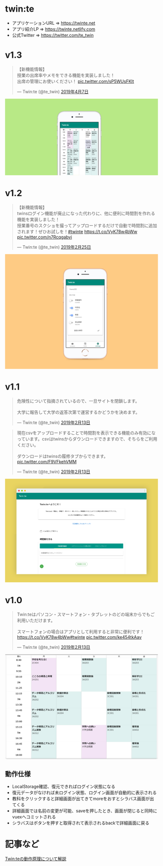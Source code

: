 # twin:te

- アプリケーションURL => https://twinte.net
- アプリ紹介LP => https://twinte.netlify.com
- 公式Twitter => https://twitter.com/te_twin

# v1.3

<blockquote class="twitter-tweet" data-lang="ja"><p lang="ja" dir="ltr">【新機能情報】<br>授業の出席率やメモをできる機能を実装しました！<br>出席の管理にお使いください！ <a href="https://t.co/sP5WUsFKIt">pic.twitter.com/sP5WUsFKIt</a></p>&mdash; Twin:te (@te_twin) <a href="https://twitter.com/te_twin/status/1114839586008518656?ref_src=twsrc%5Etfw">2019年4月7日</a></blockquote>

![](img/shotsnapp-1555411208.271.png)

# v1.2

<blockquote class="twitter-tweet" data-lang="ja"><p lang="ja" dir="ltr">【新機能情報】<br>twinsログイン機能が廃止になった代わりに、他に便利に時間割を作れる機能を実装しました！<br>授業番号のスクショを撮ってアップロードするだけで自動で時間割に追加されます！ぜひお試しを！<a href="https://twitter.com/hashtag/twinte?src=hash&amp;ref_src=twsrc%5Etfw">#twinte</a> <a href="https://t.co/VyK78w4bWw">https://t.co/VyK78w4bWw</a> <a href="https://t.co/n7Rcqgabvi">pic.twitter.com/n7Rcqgabvi</a></p>&mdash; Twin:te (@te_twin) <a href="https://twitter.com/te_twin/status/1100035368311676928?ref_src=twsrc%5Etfw">2019年2月25日</a></blockquote>

![](img/shotsnapp-1555411301.563.png)

# v1.1

<blockquote class="twitter-tweet" data-lang="ja"><p lang="ja" dir="ltr">危険性について指摘されているので、一旦サイトを閉鎖します。<br><br>大学に報告して大学の返答次第で運営するかどうかを決めます。</p>&mdash; Twin:te (@te_twin) <a href="https://twitter.com/te_twin/status/1095573333242855425?ref_src=twsrc%5Etfw">2019年2月13日</a></blockquote>

<blockquote class="twitter-tweet" data-lang="ja"><p lang="ja" dir="ltr">現在csvをアップロードすることで時間割を表示できる機能のみ有効になっています。csvはtwinsからダウンロードできますので、そちらをご利用ください。<br><br>ダウンロードはtwinsの履修タブからできます。 <a href="https://t.co/F9VFkehVMM">pic.twitter.com/F9VFkehVMM</a></p>&mdash; Twin:te (@te_twin) <a href="https://twitter.com/te_twin/status/1095620153415327744?ref_src=twsrc%5Etfw">2019年2月13日</a></blockquote>

![](img/twinte_login_screenshot.png)

# v1.0

<blockquote class="twitter-tweet" data-lang="ja"><p lang="ja" dir="ltr">Twin:teはパソコン・スマートフォン・タブレットのどの端末からでもご利用いただけます。<br><br>スマートフォンの場合はアプリとして利用すると非常に便利です！<a href="https://t.co/VyK78w4bWw">https://t.co/VyK78w4bWw</a><a href="https://twitter.com/hashtag/twinte?src=hash&amp;ref_src=twsrc%5Etfw">#twinte</a> <a href="https://t.co/ke454tkAav">pic.twitter.com/ke454tkAav</a></p>&mdash; Twin:te (@te_twin) <a href="https://twitter.com/te_twin/status/1095484850411192320?ref_src=twsrc%5Etfw">2019年2月13日</a></blockquote>

![](img/zikannwari.png)

## 動作仕様

- LocalStorage確認、復元できればログイン状態になる
- 復元データがなければ未ログイン状態、ログイン画面が自動的に表示される
- 教科をクリックすると詳細画面が出てきてmoreをおすとシラバス画面が出てくる
- 詳細画面では名前の変更が可能、saveを押したとき、画面が閉じると同時にvuexへコミットされる
- シラバスはボタンを押すと取得されて表示されるbackで詳細画面に戻る

# 記事など

[Twin:teの動作原理について解説](https://itf-hikary.hatenablog.com/entry/2019/02/13/180339)
